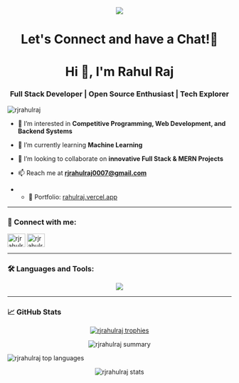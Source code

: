 <p align="center">
  <img src="https://capsule-render.vercel.app/api?type=waving&color=gradient&text=Hello!&height=100&section=header"/>
</p>

<h1 align="center">
  Let's Connect and have a Chat!💬
</h1>

<h1 align="center">Hi 👋, I'm Rahul Raj</h1>
<h3 align="center">Full Stack Developer | Open Source Enthusiast | Tech Explorer</h3>

<p align="left">
  <img src="https://komarev.com/ghpvc/?username=rjrahulraj&label=Profile%20views&color=0e75b6&style=flat" alt="rjrahulraj" />
</p>

- 🔭 I’m interested in **Competitive Programming, Web Development, and Backend Systems**

- 🌱 I’m currently learning **Machine Learning**

- 👯 I’m looking to collaborate on **innovative Full Stack & MERN Projects**

- 📫 Reach me at **rjrahulraj0007@gmail.com**

- - 💼 Portfolio: [rahulraj.vercel.app](https://my-portfolio-2ysx.onrender.com/)


---

<h3 align="left">🔗 Connect with me:</h3>
<p align="left">
 
  <a href="https://www.linkedin.com/in/rahul-raj-795825253/" target="blank"><img align="center" src="https://cdn.jsdelivr.net/npm/simple-icons@3.13.0/icons/linkedin.svg" alt="rjrahulraj" height="30" width="40" /></a>
  <a href="https://www.instagram.com/rahul._.rj09/" target="blank"><img align="center" src="https://cdn.jsdelivr.net/npm/simple-icons@3.13.0/icons/instagram.svg" alt="rjrahulraj_" height="30" width="40" /></a>
  </p>

---

<h3 align="left">🛠️ Languages and Tools:</h3>
<p align="center">
  <a href="https://skillicons.dev">
    <img src="https://skillicons.dev/icons?i=cpp,py,java,js,ts,react,nodejs,mongodb,express,html,css,tailwind,bootstrap,git,github,vscode,figma,postman,vercel" />
  </a>
</p>

---

### 📈 GitHub Stats

<p align="center">
  <a href="https://github.com/ryo-ma/github-profile-trophy">
    <img src="https://github-profile-trophy.vercel.app/?username=rjrahulraj&theme=onedark" alt="rjrahulraj trophies" />
  </a>
</p>

<p align="center">
  <img src="https://github-profile-summary-cards.vercel.app/api/cards/profile-details?username=rjrahulraj&theme=solarized_dark" alt="rjrahulraj summary" />
</p>

<p align="left">
  <img src="https://github-readme-stats.vercel.app/api/top-langs?username=rjrahulraj&show_icons=true&locale=en&layout=compact" alt="rjrahulraj top languages" />
</p>

<p align="center">
  <img src="https://github-readme-stats.vercel.app/api?username=rjrahulraj&show_icons=true&locale=en" alt="rjrahulraj stats" />
</p>

<p align="center">
  <img src="https://github-readme-streak-stats.herokuapp.com/?user=rjrahulraj&" alt="rjrahulraj
